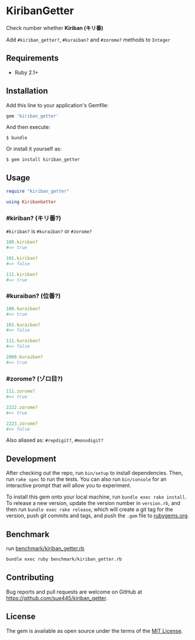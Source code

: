 # KiribanGetter
Check number whether **Kiriban (キリ番)**

Add `#kiriban_getter?`, `#kuraiban?` and `#zorome?` methods to `Integer`

## Requirements
* Ruby 2.1+

## Installation

Add this line to your application's Gemfile:

```ruby
gem 'kiriban_getter'
```

And then execute:

    $ bundle

Or install it yourself as:

    $ gem install kiriban_getter

## Usage
```ruby
require "kiriban_getter"

using KiribanGetter
```

### #kiriban? (キリ番?)
`#kiriban?` is `#kuraiban?` or `#zorome?`

```ruby
100.kiriban?
#=> true

101.kiriban?
#=> false

111.kiriban?
#=> true
```

### #kuraiban? (位番?)
```ruby
100.kuraiban?
#=> true

101.kuraiban?
#=> false

111.kuraiban?
#=> false

2000.kuraiban?
#=> true
```

### #zorome? (ゾロ目?)
```ruby
111.zorome?
#=> true

2222.zorome?
#=> true

2223.zorome?
#=> false
```

Also aliased as: `#repdigit?`, `#monodigit?`

## Development

After checking out the repo, run `bin/setup` to install dependencies. Then, run `rake spec` to run the tests. You can also run `bin/console` for an interactive prompt that will allow you to experiment.

To install this gem onto your local machine, run `bundle exec rake install`. To release a new version, update the version number in `version.rb`, and then run `bundle exec rake release`, which will create a git tag for the version, push git commits and tags, and push the `.gem` file to [rubygems.org](https://rubygems.org).

## Benchmark
run [benchmark/kiriban_getter.rb](benchmark/kiriban_getter.rb)

```sh
bundle exec ruby benchmark/kiriban_getter.rb
```

## Contributing

Bug reports and pull requests are welcome on GitHub at https://github.com/sue445/kiriban_getter.


## License

The gem is available as open source under the terms of the [MIT License](http://opensource.org/licenses/MIT).

